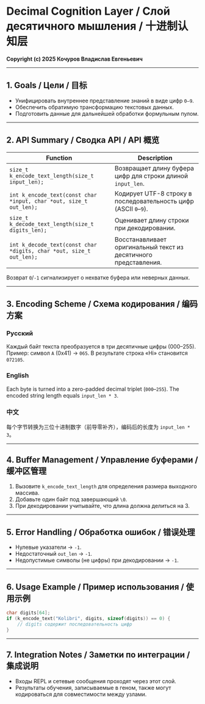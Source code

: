 # Decimal Cognition Layer / Слой десятичного мышления / 十进制认知层

**Copyright (c) 2025 Кочуров Владислав Евгеньевич**

---

## 1. Goals / Цели / 目标

- Унифицировать внутреннее представление знаний в виде цифр `0–9`.
- Обеспечить обратимую трансформацию текстовых данных.
- Подготовить данные для дальнейшей обработки формульным пулом.

---

## 2. API Summary / Сводка API / API 概览

| Function | Description |
|----------|-------------|
| `size_t k_encode_text_length(size_t input_len);` | Возвращает длину буфера цифр для строки длиной `input_len`. |
| `int k_encode_text(const char *input, char *out, size_t out_len);` | Кодирует UTF-8 строку в последовательность цифр (ASCII `0`–`9`). |
| `size_t k_decode_text_length(size_t digits_len);` | Оценивает длину строки при декодировании. |
| `int k_decode_text(const char *digits, char *out, size_t out_len);` | Восстанавливает оригинальный текст из десятичного представления. |

Возврат `0`/`-1` сигнализирует о нехватке буфера или неверных данных.

---

## 3. Encoding Scheme / Схема кодирования / 编码方案

### Русский
Каждый байт текста преобразуется в три десятичные цифры (000–255). Пример: символ `A` (0x41) → `065`. В результате строка «Hi» становится `072105`.

### English
Each byte is turned into a zero-padded decimal triplet (`000`–`255`). The encoded string length equals `input_len * 3`.

### 中文
每个字节转换为三位十进制数字（前导零补齐），编码后的长度为 `input_len * 3`。

---

## 4. Buffer Management / Управление буферами / 缓冲区管理

1. Вызовите `k_encode_text_length` для определения размера выходного массива.
2. Добавьте один байт под завершающий `\0`.
3. При декодировании учитывайте, что длина должна делиться на 3.

---

## 5. Error Handling / Обработка ошибок / 错误处理

- Нулевые указатели → `-1`.
- Недостаточный `out_len` → `-1`.
- Недопустимые символы (не цифры) при декодировании → `-1`.

---

## 6. Usage Example / Пример использования / 使用示例

```c
char digits[64];
if (k_encode_text("Kolibri", digits, sizeof(digits)) == 0) {
    // digits содержит последовательность цифр
}
```

---

## 7. Integration Notes / Заметки по интеграции / 集成说明

- Входы REPL и сетевые сообщения проходят через этот слой.
- Результаты обучения, записываемые в геном, также могут кодироваться для совместимости между узлами.

